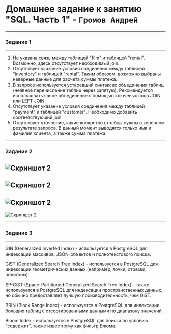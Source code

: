 # Домашнее задание к занятию "SQL. Часть 1" - `Громов Андрей`

---

### Задание 1
---
1. Не указана связь между таблицей "film" и таблицей "rental". Возможно, здесь отсутствует необходимый join.
2. Отсутствует указание условия соединения между таблицей "inventory" и таблицей "rental". Таким образом, возможно выбраны неверные данные для расчета суммы платежа.
3. В запросе используется устаревший синтаксис объединения таблиц (неявное перечисление таблиц через запятую). Рекомендуется использовать явное объединение с помощью ключевых слов JOIN или LEFT JOIN.
4. Отсутствует указание условия соединения между таблицей "payment" и таблицей "customer". Необходимо добавить соответствующий join.
5. Отсутствует уточнение, какие конкретно столбцы нужны в конечном результате запроса. В данный момент выводятся только имя и фамилия клиента, а также сумма платежа.

---

### Задание 2

![Скриншот 2](https://github.com/GromDrn/)
---
![Скриншот 2](https://github.com/GromDrn/)
---
![Скриншот 2](https://github.com/GromDrn/)
---
![Скриншот 2](https://github.com/GromDrn/)

---

### Задание 3

---
GIN (Generalized Inverted Index) - используется в PostgreSQL для индексации массивов, JSON-объектов и полнотекстового поиска.

GiST (Generalized Search Tree Index) - используется в PostgreSQL для индексации геометрических данных (например, точки, отрезки, полигоны).

SP-GiST (Space-Partitioned Generalized Search Tree Index) - также используется в PostgreSQL для индексации пространственных данных, но обычно предоставляет лучшую производительность, чем GiST.

BRIN (Block Range Index) - используется в PostgreSQL для индексации больших таблиц с отсортированными данными по диапазону значений.

Bloom Index - используется в PostgreSQL для поиска по условию "содержит", также известному как фильтр Блюма.
